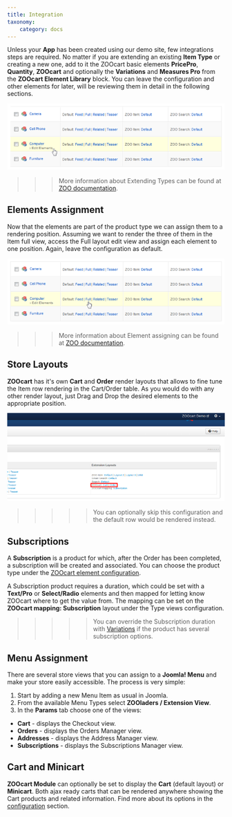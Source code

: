 ```yaml
---
title: Integration
taxonomy:
    category: docs
---
```


Unless your **App** has been created using our demo site, few integrations steps are required. No matter if you are extending an existing **Item Type** or creating a new one, add to it the ZOOcart basic elements **PricePro**, **Quantity**, **ZOOcart** and optionally the **Variations** and **Measures Pro** from the **ZOOcart Element Library** block. You can leave the configuration and other elements for later, will be reviewing them in detail in the following sections.

![Edit Elements](edit-elements.png)

>>> More information about Extending Types can be found at [ZOO documentation](http://yootheme.com/zoo/documentation/advanced/extend-pre-build-types).

## Elements Assignment

Now that the elements are part of the product type we can assign them to a rendering position. Assuming we want to render the three of them in the Item full view, access the Full layout edit view and assign each element to one position. Again, leave the configuration as default.

![Render Layouts](render-layouts.png)

>>> More information about Element assigning can be found at [ZOO documentation](http://yootheme.com/zoo/documentation/advanced/assign-elements-to-layout-positions).

## Store Layouts

**ZOOcart** has it's own **Cart** and **Order** render layouts that allows to fine tune the Item row rendering in the Cart/Order table. As you would do with any other render layout, just Drag and Drop the desired elements to the appropriate position.

![Store Layouts](store-layouts.png)

>>>>> You can optionally skip this configuration and the default row would be rendered instead.

## Subscriptions

A **Subscription** is a product for which, after the Order has been completed, a subscription will be created and associated. You can choose the product type under the [ZOOcart element configuration](/extensions/zoocart/basics/settings#zoocart).

A Subscription product requires a duration, which could be set with a **Text/Pro** or **Select/Radio** elements and then mapped for letting know ZOOcart where to get the value from. The mapping can be set on the **ZOOcart mapping: Subscription** layout under the Type views configuration.

>>>>> You can override the Subscription duration with [Variations](/extensions/zoocart/advanced/variations) if the product has several subscription options.

## Menu Assignment

There are several store views that you can assign to a **Joomla! Menu** and make your store easily accessible. The process is very simple:

1. Start by adding a new Menu Item as usual in Joomla.
2. From the available Menu Types select **ZOOladers / Extension View**.
3. In the **Params** tab choose one of the views:
  * **Cart** - displays the Checkout view.
  * **Orders** - displays the Orders Manager view.
  * **Addresses** - displays the Address Manager view.
  * **Subscriptions** - displays the Subscriptions Manager view.

## Cart and Minicart

**ZOOcart Module** can optionally be set to display the **Cart** (default layout) or **Minicart**. Both ajax ready carts that can be rendered anywhere showing the Cart products and related information. Find more about its options in the [configuration](/extensions/zoocart/basics/settings#zoocart-module) section.
